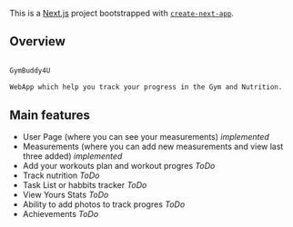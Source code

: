 This is a [Next.js](https://nextjs.org/) project bootstrapped with [`create-next-app`](https://github.com/vercel/next.js/tree/canary/packages/create-next-app).

## Overview
```bash

GymBuddy4U

WebApp which help you track your progress in the Gym and Nutrition.

```

## Main features

- User Page (where you can see your measurements) *implemented*
- Measurements (where you can add new measurements and view last three added) *implemented*
- Add your workouts plan and workout progres *ToDo*
- Track nutrition *ToDo*
- Task List or habbits tracker *ToDo*
- View Yours Stats *ToDo*
- Ability to add photos to track progres *ToDo*
- Achievements *ToDo*

